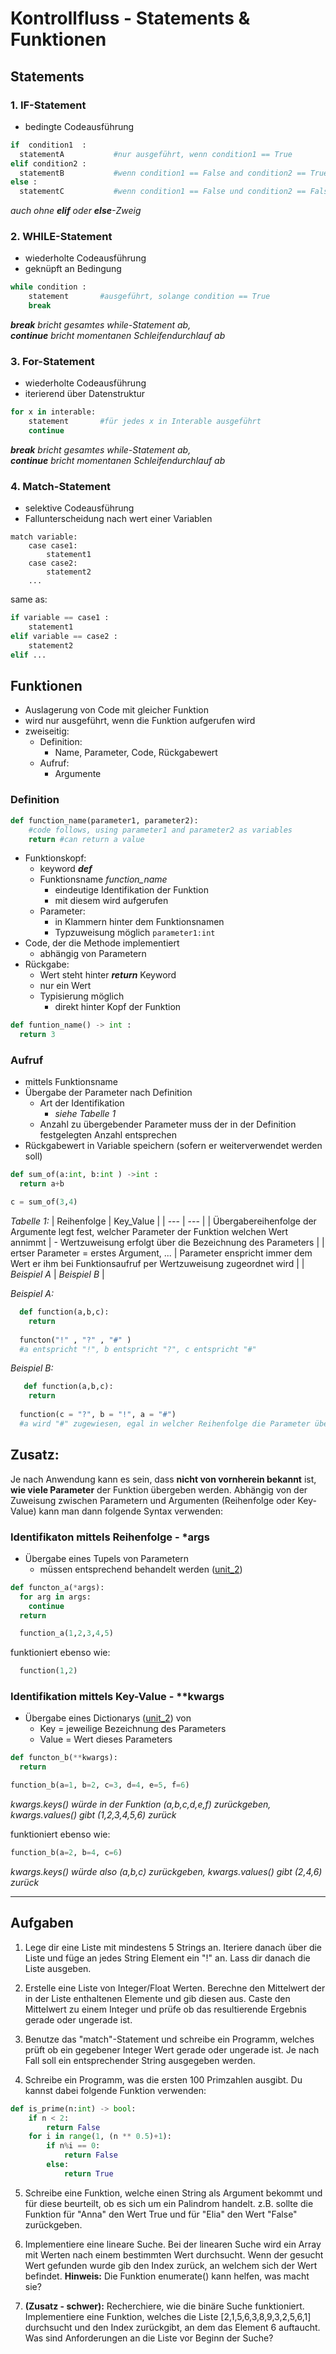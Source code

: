 # Kontrollfluss - Statements & Funktionen

## Statements

### 1. IF-Statement

+ bedingte Codeausführung

```py
if  condition1  :   
  statementA           #nur ausgeführt, wenn condition1 == True 
elif condition2 :    
  statementB           #wenn condition1 == False and condition2 == True
else :      
  statementC           #wenn condition1 == False und condition2 == False
```

*auch ohne **elif** oder **else**-Zweig*

### 2. WHILE-Statement

+ wiederholte Codeausführung
+ geknüpft an Bedingung

```py
while condition :
    statement       #ausgeführt, solange condition == True
    break
```

****break*** bricht gesamtes while-Statement ab,*  
****continue*** bricht momentanen Schleifendurchlauf ab*

### 3. For-Statement

+ wiederholte Codeausführung
+ iterierend über Datenstruktur

```py
for x in interable:
    statement       #für jedes x in Interable ausgeführt
    continue
```

****break*** bricht gesamtes while-Statement ab,*  
****continue*** bricht momentanen Schleifendurchlauf ab*

### 4. Match-Statement

+ selektive Codeausführung
+ Fallunterscheidung nach wert einer Variablen

```python3
match variable:
    case case1:
        statement1
    case case2:
        statement2
    ...
```

same as:

```py
if variable == case1 :
    statement1
elif variable == case2 :
    statement2
elif ...
```

## Funktionen

+ Auslagerung von Code mit gleicher Funktion
+ wird nur ausgeführt, wenn die Funktion aufgerufen wird
+ zweiseitig:
  + Definition:
    + Name, Parameter, Code, Rückgabewert
  + Aufruf:
    + Argumente

### Definition

```py
def function_name(parameter1, parameter2):
    #code follows, using parameter1 and parameter2 as variables
    return #can return a value
```

+ Funktionskopf:
  + keyword ***def***
  + Funktionsname *function_name*
    + eindeutige Identifikation der Funktion
    + mit diesem wird aufgerufen
  + Parameter:
    + in Klammern hinter dem Funktionsnamen
    + Typzuweisung möglich ```parameter1:int```
+ Code, der die Methode implementiert
  + abhängig von Parametern
+ Rückgabe:
  + Wert steht hinter ***return*** Keyword
  + nur ein Wert
  + Typisierung möglich
    + direkt hinter Kopf der Funktion
```py
def funtion_name() -> int :
  return 3
```

### Aufruf

+ mittels Funktionsname
+ Übergabe der Parameter nach Definition
  + Art der Identifikation
    + *siehe Tabelle 1*
  + Anzahl zu übergebender Parameter muss der in der Definition festgelegten Anzahl entsprechen
+ Rückgabewert in Variable speichern (sofern er weiterverwendet werden soll)
```py
def sum_of(a:int, b:int ) ->int :
  return a+b

c = sum_of(3,4)
```

*Tabelle 1:*
| Reihenfolge | Key_Value |
| --- | --- |
| Übergabereihenfolge der Argumente legt fest, welcher Parameter der Funktion welchen Wert annimmt  | - Wertzuweisung erfolgt über die Bezeichnung des Parameters |
| ertser Parameter = erstes Argument, ... | Parameter enspricht immer dem Wert er ihm bei Funktionsaufruf per Wertzuweisung zugeordnet wird |
| *Beispiel A* | *Beispiel B* |

*Beispiel A:*
```py
  def function(a,b,c):
    return
    
  functon("!" , "?" , "#" )
  #a entspricht "!", b entspricht "?", c entspricht "#"
```
*Beispiel B:*
```py
   def function(a,b,c):
    return
  
  function(c = "?", b = "!", a = "#")
  #a wird "#" zugewiesen, egal in welcher Reihenfolge die Parameter übergeben werden
```

## Zusatz:
Je nach Anwendung kann es sein, dass **nicht von vornherein bekannt** ist, **wie viele Parameter** der Funktion übergeben werden. Abhängig von der Zuweisung zwischen Parametern und Argumenten (Reihenfolge oder Key-Value) kann man dann folgende Syntax verwenden:

### Identifikaton mittels Reihenfolge - *args

  + Übergabe eines Tupels von Parametern
    + müssen entsprechend behandelt werden ([unit_2](unit2_types_collections.md))

```py
def functon_a(*args):
  for arg in args:
    continue
  return
```

```py
  function_a(1,2,3,4,5)
```
funktioniert ebenso wie:
```py 
  function(1,2)
```

### Identifikation mittels Key-Value - **kwargs

+ Übergabe eines Dictionarys ([unit_2](unit2_types_collections.md)) von
  + Key = jeweilige Bezeichnung des Parameters
  + Value = Wert dieses Parameters

```py
def functon_b(**kwargs):
  return
```

```py
function_b(a=1, b=2, c=3, d=4, e=5, f=6)
```
*kwargs.keys() würde in der Funktion (a,b,c,d,e,f) zurückgeben, kwargs.values() gibt (1,2,3,4,5,6) zurück*

funktioniert ebenso wie:
```py
function_b(a=2, b=4, c=6)
```
*kwargs.keys() würde also (a,b,c) zurückgeben, kwargs.values() gibt (2,4,6) zurück*

----

## Aufgaben

1. Lege dir eine Liste mit mindestens 5 Strings an. Iteriere danach über die Liste und füge an jedes String Element ein "!" an. Lass dir danach die Liste ausgeben. 

2. Erstelle eine Liste von Integer/Float Werten. Berechne den Mittelwert der in der Liste enthaltenen Elemente und gib diesen aus. Caste den Mittelwert zu einem Integer und prüfe ob das resultierende Ergebnis gerade oder ungerade ist. 

3. Benutze das "match"-Statement und schreibe ein Programm, welches prüft ob ein gegebener Integer Wert gerade oder ungerade ist. Je nach Fall soll ein entsprechender String ausgegeben werden.

4. Schreibe ein Programm, was die ersten 100 Primzahlen ausgibt. Du kannst dabei folgende Funktion verwenden: 
```python
def is_prime(n:int) -> bool:
    if n < 2:
        return False
    for i in range(1, (n ** 0.5)+1):
        if n%i == 0:
            return False
        else:
            return True
```

5. Schreibe eine Funktion, welche einen String als Argument bekommt und für diese beurteilt, ob es sich um ein Palindrom handelt. z.B. sollte die Funktion für "Anna" den Wert True und für "Elia" den Wert "False" zurückgeben.

6. Implementiere eine lineare Suche. Bei der linearen Suche wird ein Array mit Werten nach einem bestimmten Wert durchsucht. Wenn der gesucht Wert gefunden wurde gib den Index zurück, an welchem sich der Wert befindet. __Hinweis:__ Die Funktion enumerate() kann helfen, was macht sie?

7. __(Zusatz - schwer):__ Recherchiere, wie die binäre Suche funktioniert. Implementiere eine Funktion, welches die Liste [2,1,5,6,3,8,9,3,2,5,6,1] durchsucht und den Index zurückgibt, an dem das Element 6 auftaucht. Was sind Anforderungen an die Liste vor Beginn der Suche?